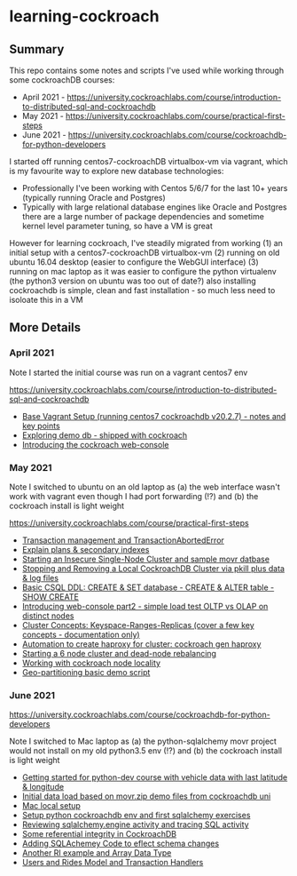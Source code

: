 # learning-cockroach


## Summary

This repo contains some notes and scripts I've used while working through some cockroachDB courses:
* April 2021 - https://university.cockroachlabs.com/course/introduction-to-distributed-sql-and-cockroachdb
* May 2021 - https://university.cockroachlabs.com/course/practical-first-steps
* June 2021 - https://university.cockroachlabs.com/course/cockroachdb-for-python-developers

I started off running centos7-cockroachDB virtualbox-vm via vagrant, which is my favourite way to explore new database technologies:
* Professionally I've been working with Centos 5/6/7 for the last 10+ years (typically running Oracle and Postgres)
* Typically with large relational database engines like Oracle and Postgres there are a large number of package dependencies and sometime kernel level parameter tuning, so have a VM is great

However for learning cockroach, I've steadily migrated from working 
(1) an initial setup with a centos7-cockroachDB virtualbox-vm 
(2) running on old ubuntu 16.04 desktop (easier to configure the WebGUI interface)
(3) running on mac laptop as it was easier to configure the python virtualenv (the python3 version on ubuntu was too out of date?) also installing cockroachdb is simple, clean and fast installation - so much less need to isoloate this in a VM  


## More Details 

### April 2021 

Note I started the initial course was run on a vagrant centos7 env


https://university.cockroachlabs.com/course/introduction-to-distributed-sql-and-cockroachdb

* [Base Vagrant Setup (running centos7 cockroachdb v20.2.7) - notes and key points](docs/Base-Vagrant-Setup.md)
* [Exploring demo db - shipped with cockroach](docs/demo_db.md)
* [Introducing the cockroach web-console](docs/Introducing-web-console.md) 


### May 2021 

Note I switched to ubuntu on an old laptop as (a) the web interface wasn't work with vagrant even though I had port forwarding (!?) and (b) the cockroach install is light weight 

https://university.cockroachlabs.com/course/practical-first-steps

* [Transaction management and TransactionAbortedError](docs/Transaction_management.md)
* [Explain plans & secondary indexes](docs/Explain_plans-and-secondary_indexes.md)
* [Starting an Insecure Single-Node Cluster and sample movr datbase](docs/Start-an-Insecure-Single-Node-Cluster.md)
* [Stopping and Removing a Local CockroachDB Cluster via pkill plus data & log files](docs/Stopping-Local-Cockroach-via-pkill.md)
* [Basic CSQL DDL: CREATE & SET database - CREATE & ALTER table - SHOW CREATE](docs/CREATE_SET_DATABASE-CREATE_ALTER_TABLE.md)
* [Introducing web-console part2 - simple load test OLTP vs OLAP on distinct nodes](docs/Introducing-web-console-part2.md)
* [Cluster Concepts: Keyspace-Ranges-Replicas (cover a few key concepts - documentation only)](docs/Cluster-Concepts_Keyspace-Ranges-Replicas.md)
* [Automation to create haproxy for cluster: cockroach gen haproxy ](docs/cockroach-gen-haproxy.md)
* [Starting a 6 node cluster and dead-node rebalancing](docs/6node-cluster-dead-node-rebalanced.md)
* [Working with cockroach node locality](docs/cockroach-node-locality.md)
* [Geo-partitioning basic demo script](docs/geo-partitioning.md)


### June 2021

https://university.cockroachlabs.com/course/cockroachdb-for-python-developers

Note I switched to Mac laptop as (a) the python-sqlalchemy movr project would not install on my old python3.5 env (!?) and (b) the cockroach install is light weight 

* [Getting started for python-dev course with vehicle data with last latitude & longitude](docs/vehicles_data_with_lat_long.md)
* [Initial data load based on movr.zip demo files from cockroachdb uni](docs/pyhton-dev-movr-demo.md)
* [Mac local setup](docs/mac-local-setup.md)
* [Setup python cockroachdb env and first sqlalchemy exercises](docs/setup-python-cockroachdb-env.md)
* [Reviewing sqlalchemy.engine activity and tracing SQL activity](docs/sqlachemy-sql-echo.md)
* [Some referential integrity in CockroachDB](docs/Some-referential-integrity-in-cockroach.md)
* [Adding SQLAchemey Code to eflect schema changes](docs/Adding-SQLAchemey-Code-to-eflect-schema-changes.md)
* [Another RI example and Array Data Type](docs/Array-Data-Type.md)
* [Users and Rides Model and Transaction Handlers](docs/Users-and-Rides-Model-and-Transaction-Handlers.md)

